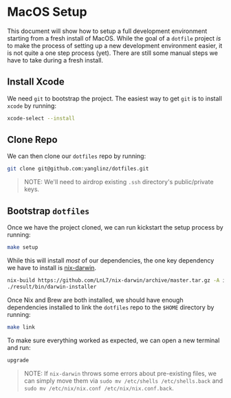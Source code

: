 # MacOS Setup

This document will show how to setup a full development environment starting
from a fresh install of MacOS. While the goal of a `dotfile` project _is_ to
make the process of setting up a new development environment easier, it is not
quite a one step process (yet). There are still some manual steps we have to
take during a fresh install.

## Install Xcode

We need `git` to bootstrap the project. The easiest way to get `git` is to
install `xcode` by running:

```sh
xcode-select --install
```

## Clone Repo

We can then clone our `dotfiles` repo by running:

```sh
git clone git@github.com:yanglinz/dotfiles.git
```

> NOTE: We'll need to airdrop existing `.ssh` directory's public/private keys.

## Bootstrap `dotfiles`

Once we have the project cloned, we can run kickstart the setup process by
running:

```sh
make setup
```

While this will install _most_ of our dependencies, the one key dependency we
have to install is [nix-darwin](https://github.com/LnL7/nix-darwin).

```sh
nix-build https://github.com/LnL7/nix-darwin/archive/master.tar.gz -A installer
./result/bin/darwin-installer
```

Once Nix and Brew are both installed, we should have enough dependencies
installed to link the `dotfiles` repo to the `$HOME` directory by running:

```sh
make link
```

To make sure everything worked as expected, we can open a new terminal and run:

```sh
upgrade
```

> NOTE: If `nix-darwin` throws some errors about pre-existing files, we can
> simply move them via `sudo mv /etc/shells /etc/shells.back` and
> `sudo mv /etc/nix/nix.conf /etc/nix/nix.conf.back`.
